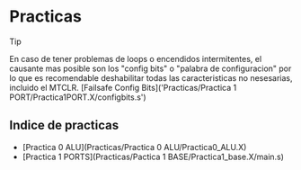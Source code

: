 # Practicas

> [!TIP]
> En caso de tener problemas de loops o encendidos intermitentes, el causante mas posible son los "config bits" o "palabra de configuracion" por lo que es recomendable deshabilitar todas las caracteristicas no nesesarias, incluido el MTCLR. [Failsafe Config Bits]('Practicas/Practica 1 PORT/Practica1PORT.X/configbits.s')

## Indice de practicas

- [Practica 0 ALU](Practicas/Practica 0 ALU/Practica0_ALU.X)
- [Practica 1 PORTS](Practicas/Pactica 1 BASE/Practica1_base.X/main.s)